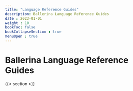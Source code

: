 ```yaml
---
title: "Language Reference Guides"
description: Ballerina Language Reference Guides
date : 2023-01-01
weight : 10
bookToc: false
bookCollapseSection : true
menuOpen : true
---
```


# Ballerina Language Reference Guides

{{< section >}}